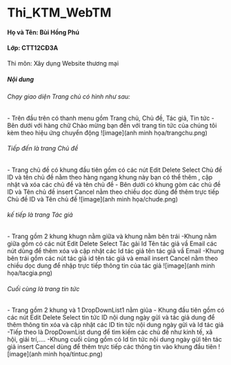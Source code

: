 # Thi_KTM_WebTM
<h4>Họ và Tên: Bùi Hồng Phú</h4>
<h4>Lớp: CTT12CĐ3A</h4>
<p>Thi môn: Xây dụng Website thương mại</p>
<h5>Nội dung</h5>

<h6>Chạy giao diện Trang chủ có hình như sau: </h6>
- Trên đầu trên có thanh menu gồm Trang chủ, Chủ đề, Tác giả, Tin tức
- Bên dưới với hàng chữ Chào mừng bạn đến với trang tin tức của chúng tôi kèm theo hiệu ứng chuyển động
 ![image](anh minh họa/trangchu.png)
<h6>Tiếp đến là trang Chủ đề</h6>
- Trang chủ đề có khung đầu tiên gồm có các nút Edit Delete Select Chủ đề ID và tên chủ đề nằm theo hàng ngang khung này bạn có thể thêm , cập nhật và xóa các chủ đề và tên chủ đề
- Bên dưới có khung gòm các chủ đề ID và Tên chủ đề insert Cancel nằm theo chiều dọc dùng để thêm trực tiếp Chủ đề ID và Tên chủ đề
 ![image](anh minh họa/chude.png)
<h6>kế tiếp là trang Tác giả</h6>
- Trang gồm 2 khung khugn nằm giữa và khung nằm bên trái
-Khung nằm giữa gồm có các nút Edit Delete Select Tác gải Id Tên tác giả vầ Email các nút dùng để thêm xóa và cập nhật các Id tác giả tên tác giả vầ Email
-Khung bên trái gồm các nút tác giả id tên tác giả và email insert Cancel nằm theo chiều dọc dung để nhập trực tiếp thông tin của tác giả
 ![image](anh minh họa/tacgia.png)
<h6>Cuối cùng là trang tin tức</h6>
- Trang gồm 2 khung và 1 DropDownList1 nằm giũa 
- Khung đầu tiên gồm có các nút Edit Delete Select tin tức ID  nội dung ngày gửi và tác giả dung để thêm thông tin xóa và cập nhật các ID tin tức nội dung ngày gửi và Id tác giả
-Tiếp theo là DropDownList dung để tìm kiếm các chủ đề như kinh tế, xã hội, giải trí,....
-Khung cuối cùng gồm có Id tin tức nội dung ngày gừi tên tác giả insert Cancel dùng để thêm trực tiếp các thông tin vào khung đầu tiên
 ![image](anh minh họa/tintuc.png)
